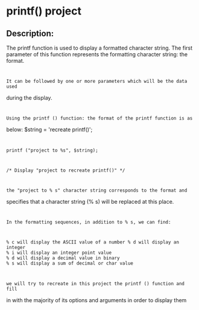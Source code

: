 # printf() project
## Description:
   The printf function is used to display a formatted character string.
The first parameter of this function represents the formatting character string:
the format.
#
	It can be followed by one or more parameters which will be the data used
during the display.
#
	Using the printf () function: the format of the printf function is as
below: $string = 'recreate printf()';
#
	printf ("project to %s", $string);
#
	/* Display "project to recreate printf()" */
#
	the "project to % s" character string corresponds to the format and
specifies that a character string (% s) will be replaced at this place.
#
	In the formatting sequences, in addition to % s, we can find:
#
	% c will display the ASCII value of a number % d will display an integer
	% i will display an integer point value
	% d will display a decimal value in binary
	% s will display a sum of decimal or char value

#
	we will try to recreate in this project the printf () function and fill
in with the majority of its options and arguments in order to display them